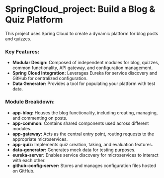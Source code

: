 # SpringCloud_project: Build a Blog & Quiz Platform
This project uses Spring Cloud to create a dynamic platform for blog posts and quizzes.

### **Key Features:**
- **Modular Design:** Composed of independent modules for blog, quizzes, common functionality, API gateway, and configuration management.
- **Spring Cloud Integration:** Leverages Eureka for service discovery and GitHub for centralized configuration.
- **Data Generator:** Provides a tool for populating your platform with test data.

### **Module Breakdown:**
- **app-blog:** Houses the blog functionality, including creating, managing, and commenting on posts.
- **app-common:** Contains shared components used across different modules.
- **app-gateway:** Acts as the central entry point, routing requests to the appropriate microservices.
- **app-quiz:** Implements quiz creation, taking, and evaluation features.
- **data-generator:** Generates mock data for testing purposes.
- **eureka-server:** Enables service discovery for microservices to interact with each other.
- **github-config-server:** Stores and manages configuration files hosted on GitHub.